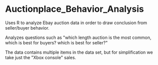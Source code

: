 # Auctionplace_Behavior_Analysis
Uses R to analyze Ebay auction data in order to draw conclusion from seller/buyer behavior.

Analyzes questions such as "which length auction is the most common, which is best for buyers? which is best for seller?"

The data contains multiple items in the data set, but for simplification we take just the "Xbox console" sales.

